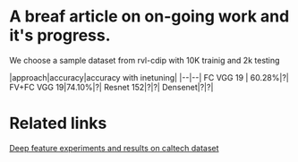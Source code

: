 # A breaf article on on-going work and it's progress.



We choose a sample dataset from rvl-cdip with 10K trainig and 2k testing

|approach|accuracy|accuracy with inetuning|
|--|--|
FC VGG 19 | 60.28\%|?|
FV+FC VGG 19|74.10\%|?|
Resnet 152|?|?|
Densenet|?|?|


# Related links
[Deep feature experiments and results on caltech dataset](deepFeatureEXP.md)
